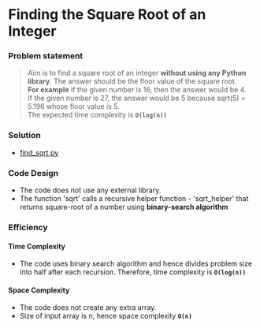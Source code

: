 # Finding the Square Root of an Integer

### Problem statement

> Aim is to find a square root of an integer **without using any Python library**. The answer should be the floor value of the square root.<br />
> **For example** if the given number is 16, then the answer would be 4.<br />
> If the given number is 27, the answer would be 5 because sqrt(5) = 5.196 whose floor value is 5.<br />
> The expected time complexity is **`O(log(n))`**<br />

### Solution

- [find_sqrt.py](https://github.com/jitendrabhamare/Problems-vs-Algorithms/blob/master/find_sqrt.py)

### Code Design

- The code does not use any external library.
- The function 'sqrt' calls a recursive helper function - 'sqrt\_helper' that returns square-root of a number using **binary-search algorithm**


### Efficiency

#### Time Complexity
- The code uses binary search algorithm and hence divides problem size into half after each recursion. Therefore, time complexity is **`O(log(n))`**

#### Space Complexity
- The code does not create any extra array. 
- Size of input array is n, hence space complexity **`O(n)`**
